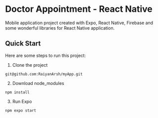 # Doctor Appointment - React Native

Mobile application project created with Expo, React Native, Firebase and some wonderful libraries for React Native application.

## Quick Start

Here are some steps to run this project:

1. Clone the project

```
git@github.com:RaiyanArsh/myApp.git
```

2. Download node_modules

```
npm install
```

3. Run Expo

```
npm expo start
```
